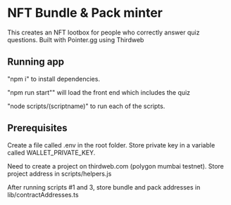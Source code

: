 # NFT Bundle & Pack minter
This creates an NFT lootbox for people who correctly answer quiz questions. 
Built with Pointer.gg using Thirdweb

## Running app

"npm i" to install dependencies.

"npm run start"" will load the front end which includes the quiz

"node scripts/(scriptname)" to run each of the scripts. 


## Prerequisites

Create a file called .env in the root folder. Store private key in a variable called WALLET_PRIVATE_KEY.

Need to create a project on thirdweb.com (polygon mumbai testnet). Store project address in scripts/helpers.js

After running scripts #1 and 3, store bundle and pack addresses in lib/contractAddresses.ts




